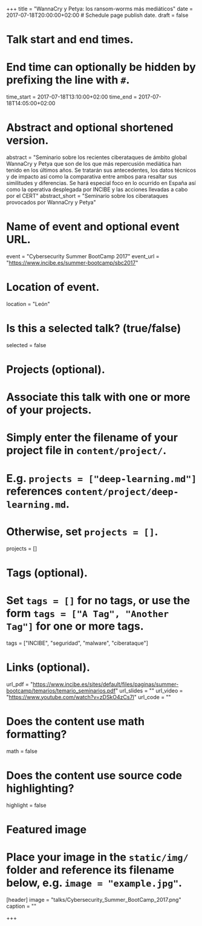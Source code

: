 +++
title = "WannaCry y Petya: los ransom-worms más mediáticos"
date = 2017-07-18T20:00:00+02:00  # Schedule page publish date.
draft = false

# Talk start and end times.
#   End time can optionally be hidden by prefixing the line with `#`.
time_start = 2017-07-18T13:10:00+02:00
time_end = 2017-07-18T14:05:00+02:00

# Abstract and optional shortened version.
abstract = "Seminario sobre los recientes ciberataques de ámbito global WannaCry y Petya que son de los que más repercusión mediática han tenido en los últimos años. Se tratarán sus antecedentes, los datos técnicos y de impacto así como la comparativa entre ambos para resaltar sus similitudes y diferencias. Se hará especial foco en lo ocurrido en España así como la operativa desplegada por INCIBE y las acciones llevadas a cabo por el CERT"
abstract_short = "Seminario sobre los ciberataques provocados por WannaCry y Petya"

# Name of event and optional event URL.
event = "Cybersecurity Summer BootCamp 2017"
event_url = "https://www.incibe.es/summer-bootcamp/sbc2017"

# Location of event.
location = "León"

# Is this a selected talk? (true/false)
selected = false

# Projects (optional).
#   Associate this talk with one or more of your projects.
#   Simply enter the filename of your project file in `content/project/`.
#   E.g. `projects = ["deep-learning.md"]` references `content/project/deep-learning.md`.
#   Otherwise, set `projects = []`.
projects = []

# Tags (optional).
#   Set `tags = []` for no tags, or use the form `tags = ["A Tag", "Another Tag"]` for one or more tags.
tags = ["INCIBE", "seguridad", "malware", "ciberataque"]

# Links (optional).
url_pdf = "https://www.incibe.es/sites/default/files/paginas/summer-bootcamp/temarios/temario_seminarios.pdf"
url_slides = ""
url_video = "https://www.youtube.com/watch?v=zDSkO4zCs7I"
url_code = ""

# Does the content use math formatting?
math = false

# Does the content use source code highlighting?
highlight = false

# Featured image
# Place your image in the `static/img/` folder and reference its filename below, e.g. `image = "example.jpg"`.
[header]
image = "talks/Cybersecurity_Summer_BootCamp_2017.png"
caption = ""

+++
